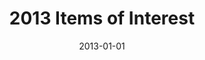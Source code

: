 ---
date: 2013-01-01
layout: year
title: "2013 Items of Interest"
slug: "2013"
description: "Collecting amazing and interesting things on the web."
excerpt:
group:
type: section

navigation:
    order: 
home:
    order: 
    omit_title:
    unlinked_title:
    button:
    class:
    slug_in_class:
    show:
    type:
    categories:
section:
    order:
    omit_title:
    unlinked_title:
    button:
    class: 
    include_slug: 
    show: 
    split: years
    type: aside
    categories:
footer:
    order:
    omit_title:
    unlinked_title:
---